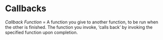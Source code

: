 # Callbacks

*Callback Function* = A function you give to another function, to be run when the other is finished. The function you invoke, ‘calls back’ by invoking the specified function upon completion.
